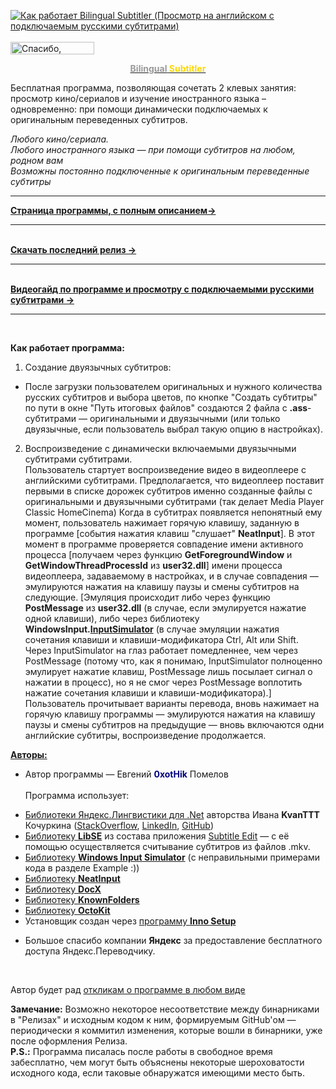 [![Как работает Bilingual Subtitler (Просмотр на английском с подключаемым русскими субтитрами)](https://0xothik.files.wordpress.com/2022/08/busib-yt-srgb-withplaybutton.png)](https://www.youtube.com/watch?v=7TSPPbmpXsw "Как работает Bilingual Subtitler (Просмотр на английском с подключаемым русскими субтитрами)")
<br>
<br>
<a href="https://yasobe.ru/na/0xothik" target="_blank" rel="noopener"><img class="alignnone size-full wp-image-5000" src="https://0xothik.files.wordpress.com/2020/06/ya-thx-20.png" alt="Спасибо, которое намажешь на хлеб" width="134" height="20" /></a>
<a href="https://0xothik.wordpress.com/bilingual-subtitler/"><p style="text-align: center;"><strong><span style="color: #999999;">Bilingual</span> <span style="color: #ffd700;">Subtitler</span></strong></p></a>
Бесплатная программа, позволяющая сочетать 2 клевых занятия: просмотр кино/сериалов и изучение иностранного языка – одновременно: при помощи динамически подключаемых к оригинальным переведенных субтитров.

*Любого кино/сериала.<br>
Любого иностранного языка — при помощи субтитров на любом, родном вам<br>
Возможны постоянно подключенные к оригинальным переведенные субтитры*<br>

<hr>

<a href="https://0xothik.wordpress.com/bilingual-subtitler/"><b>Страница программы, с полным описанием→</b></a>
<hr><br/>
<a href="https://github.com/0xotHik/BilingualSubtitler/releases/latest"><b>Скачать последний релиз →</b></a>
<hr><br/>
<a href="https://www.youtube.com/watch?v=7TSPPbmpXsw"><b>Видеогайд по программе и просмотру с подключаемыми русскими субтитрами →</b></a>
<hr><br/>

**Как работает программа:** <br/>
1. Создание двуязычных субтитров: <br/>
- После загрузки пользователем оригинальных и нужного количества русских субтитров и выбора цветов, по кнопке "Создать субтитры" по пути в окне "Путь итоговых файлов" создаются 2 файла с **.ass**-субтитрами — оригинальными и двуязычными (или только двуязычные, если пользователь выбрал такую опцию в настройках). <br/>
2. Воспроизведение с динамически включаемыми двуязычными субтитрами субтитрами.<br/>
Пользователь стартует воспроизведение видео в видеоплеере с английскими субтитрами. Предполагается, что видеоплеер поставит первыми в списке дорожек субтитров именно созданные файлы с оригинальными и двуязычными субтитрами (так делает Media Player Classic HomeCinema) Когда в субтитрах появляется непонятный ему момент, пользователь нажимает горячую клавишу, заданную в программе [события нажатия клавиш "слушает" **NeatInput**]. В этот момент в программе проверяется совпадение имени активного процесса [получаем через функцию **GetForegroundWindow** и **GetWindowThreadProcessId** из **user32.dll**] имени процесса видеоплеера, задаваемому в настройках, и в случае совпадения — эмулируются нажатия на клавишу паузы и смены субтитров на следующие. [Эмуляция происходит либо через функцию **PostMessage** из **user32.dll** (в случае, если эмулируется нажатие одной клавиши), либо через библиотеку **WindowsInput.[InputSimulator](https://github.com/michaelnoonan/inputsimulator)** (в случае эмуляции нажатия сочетания клавиши и клавиши-модификатора Ctrl, Alt или Shift. Через InputSimulator на глаз работает помедленнее, чем через PostMessage (потому что, как я понимаю, InputSimulator полноценно эмулирует нажатие клавиш, PostMessage лишь посылает сигнал о нажатии в процесс), но я не смог через PostMessage воплотить нажатие сочетания клавиши и клавиши-модификатора).] Пользователь прочитывает варианты перевода, вновь нажимает на горячую клавишу программы — эмулируются нажатия на клавишу паузы и смены субтитров на предыдущие — вновь включаются одни английские субтитры, воспроизведение продолжается.

<span style="text-decoration: underline;">**Авторы:**</span> 
- Автор программы — Евгений <span style="color: #000080;">**0xotHik**</span> Помелов<br/><br/>
Программа использует:
*   [Библиотеки Яндекс.Лингвистики для .Net](https://habrahabr.ru/post/204372/) авторства Ивана **KvanTTT** Кочуркина ([StackOverflow](http://stackoverflow.com/users/1046374/kvanttt), [LinkedIn](https://ru.linkedin.com/in/kvanttt/en), [GitHub](http://github.com/KvanTTT/))
*   [Библиотеку **LibSE**](https://github.com/SubtitleEdit/subtitleedit/tree/master/libse) из состава приложения [Subtitle Edit](https://0xothik.wordpress.com/bilingual-subtitler#SubtitleEdit) — с её помощью осуществляется считывание субтитров из файлов .mkv.
*   [Библиотеку **Windows Input Simulator**](https://github.com/michaelnoonan/inputsimulator) (с неправильными примерами кода в разделе Example :))
*   [Библиотеку **NeatInput**](https://github.com/LegendaryB/NeatInput)
*   [Библиотеку **DocX**](https://github.com/xceedsoftware/DocX)
*   [Библиотеку **KnownFolders**](https://gitlab.com/Syroot/KnownFolders)
*   [Библиотеку **OctoKit**](https://github.com/octokit/octokit.net)
*   Установщик создан через [программу **Inno Setup**](https://jrsoftware.org/isinfo.php)

- Большое спасибо компании **Яндекс** за предоставление бесплатного доступа Яндекс.Переводчику.
<br>

Автор будет рад [откликам о программе в любом виде](https://0xothik.wordpress.com/bilingual-subtitler#ContactMe)

**Замечание:** Возможно некоторое несоответствие между бинарниками в "Релизах" и исходным кодом к ним, формируемым GitHub'ом — периодически я коммитил изменения, которые вошли в  бинарники, уже после оформления Релиза.<br>
**P.S.:** Программа писалась после работы в свободное время забесплатно, чем могут быть объяснены некоторые шероховатости исходного кода, если таковые обнаружатся имеющими место быть.
